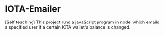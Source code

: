 # IOTA-Emailer
[Self teaching] This project runs a javaScript program in node, which emails a specified user if a certain IOTA wallet's balance is changed.
